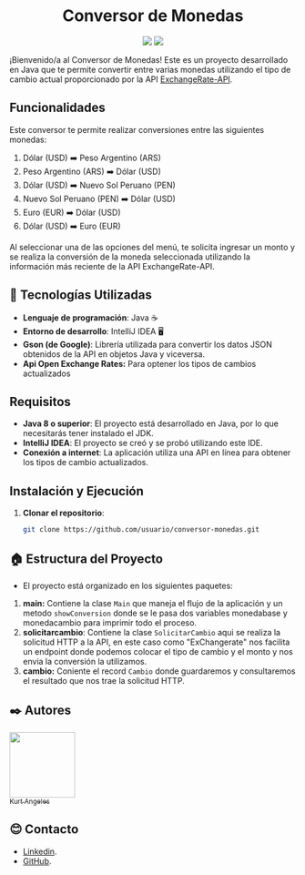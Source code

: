 <div align="center">

# Conversor de Monedas

</div>

<p align="center">
   <img src="http://img.shields.io/static/v1?label=STATUS&message=Por%20Mejorar&color=LIGHTBLUE&style=for-the-badge" />
   <img src="https://img.shields.io/badge/language-Java-007396?style=for-the-badge"/>
</p>

¡Bienvenido/a al Conversor de Monedas! Este es un proyecto desarrollado en Java que te permite convertir entre varias monedas utilizando el tipo de cambio actual proporcionado por la API [ExchangeRate-API](https://www.exchangerate-api.com/).

## Funcionalidades

Este conversor te permite realizar conversiones entre las siguientes monedas:

1. Dólar (USD) ➡️ Peso Argentino (ARS)
2. Peso Argentino (ARS) ➡️ Dólar (USD)
3. Dólar (USD) ➡️ Nuevo Sol Peruano (PEN)
4. Nuevo Sol Peruano (PEN) ➡️ Dólar (USD)
5. Euro (EUR) ➡️ Dólar (USD)
6. Dólar (USD) ➡️ Euro (EUR)

Al seleccionar una de las opciones del menú, te solicita ingresar un monto y se realiza la conversión de la moneda seleccionada utilizando la información más reciente de la API ExchangeRate-API.


## 🔧 Tecnologías Utilizadas

- **Lenguaje de programación**: Java ☕
- **Entorno de desarrollo**: IntelliJ IDEA 🖥️
- **Gson (de Google)**: Librería utilizada para convertir los datos JSON obtenidos de la API en objetos Java y viceversa.
- **Api Open Exchange Rates:** Para optener los tipos de cambios actualizados

## Requisitos

- **Java 8 o superior**: El proyecto está desarrollado en Java, por lo que necesitarás tener instalado el JDK.
- **IntelliJ IDEA**: El proyecto se creó y se probó utilizando este IDE.
- **Conexión a internet**: La aplicación utiliza una API en línea para obtener los tipos de cambio actualizados.

## Instalación y Ejecución

1. **Clonar el repositorio**: 
   ```bash
   git clone https://github.com/usuario/conversor-monedas.git

## 🏠 Estructura del Proyecto

* El proyecto está organizado en los siguientes paquetes:

1. **main:** Contiene la clase `Main` que maneja el flujo de la aplicación y un metodo `showConversion` donde se le pasa dos variables monedabase y monedacambio para imprimir todo el proceso.
2. **solicitarcambio**: Contiene la clase `SolicitarCambio` aqui se realiza la solicitud HTTP a la API, en este caso como "ExChangerate" nos facilita un endpoint donde podemos colocar el tipo de cambio y el monto y nos envia la conversión la utilizamos.  
3. **cambio:** Coniente el record `Cambio` donde guardaremos y consultaremos el resultado que nos trae la solicitud HTTP.


## ✒️ Autores 

[<img src="https://avatars.githubusercontent.com/u/82422415?v=4" width=115><br><sub>Kurt Angeles</sub>](https://github.com/kurttck)

## 😊 Contacto 

* [Linkedin](https://www.linkedin.com/in/kurt-angeles-segura/).
* [GitHub](https://github.com/kurttck).
